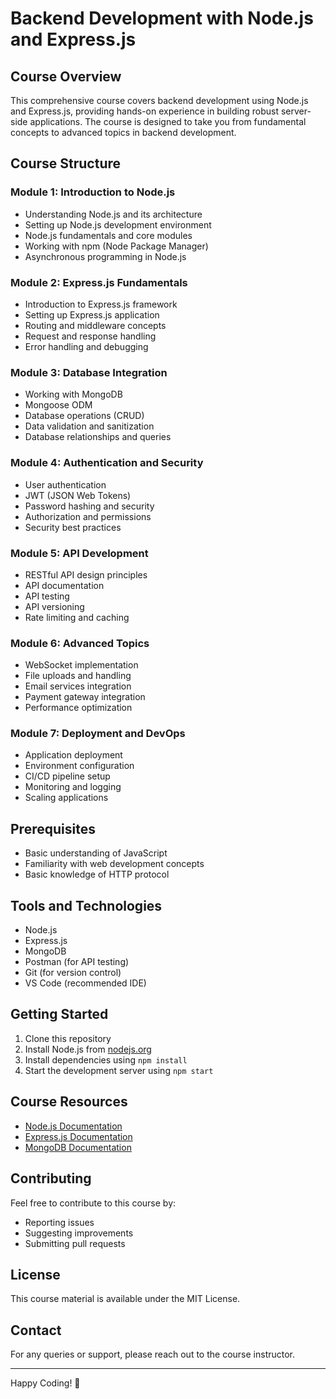 # Backend Development with Node.js and Express.js

## Course Overview
This comprehensive course covers backend development using Node.js and Express.js, providing hands-on experience in building robust server-side applications. The course is designed to take you from fundamental concepts to advanced topics in backend development.

## Course Structure

### Module 1: Introduction to Node.js
- Understanding Node.js and its architecture
- Setting up Node.js development environment
- Node.js fundamentals and core modules
- Working with npm (Node Package Manager)
- Asynchronous programming in Node.js

### Module 2: Express.js Fundamentals
- Introduction to Express.js framework
- Setting up Express.js application
- Routing and middleware concepts
- Request and response handling
- Error handling and debugging

### Module 3: Database Integration
- Working with MongoDB
- Mongoose ODM
- Database operations (CRUD)
- Data validation and sanitization
- Database relationships and queries

### Module 4: Authentication and Security
- User authentication
- JWT (JSON Web Tokens)
- Password hashing and security
- Authorization and permissions
- Security best practices

### Module 5: API Development
- RESTful API design principles
- API documentation
- API testing
- API versioning
- Rate limiting and caching

### Module 6: Advanced Topics
- WebSocket implementation
- File uploads and handling
- Email services integration
- Payment gateway integration
- Performance optimization

### Module 7: Deployment and DevOps
- Application deployment
- Environment configuration
- CI/CD pipeline setup
- Monitoring and logging
- Scaling applications

## Prerequisites
- Basic understanding of JavaScript
- Familiarity with web development concepts
- Basic knowledge of HTTP protocol

## Tools and Technologies
- Node.js
- Express.js
- MongoDB
- Postman (for API testing)
- Git (for version control)
- VS Code (recommended IDE)

## Getting Started
1. Clone this repository
2. Install Node.js from [nodejs.org](https://nodejs.org)
3. Install dependencies using `npm install`
4. Start the development server using `npm start`

## Course Resources
- [Node.js Documentation](https://nodejs.org/en/docs/)
- [Express.js Documentation](https://expressjs.com/)
- [MongoDB Documentation](https://docs.mongodb.com/)

## Contributing
Feel free to contribute to this course by:
- Reporting issues
- Suggesting improvements
- Submitting pull requests

## License
This course material is available under the MIT License.

## Contact
For any queries or support, please reach out to the course instructor.

---

Happy Coding! 🚀 
